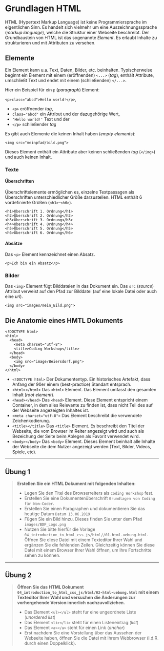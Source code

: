 # Grundlagen HTML

HTML (Hypertext Markup Language) ist keine Programmiersprache im eigentlichen Sinn. Es handelt sich vielmehr um eine Auszeichnungssprache (_markup language_), welche die Struktur einer Webseite beschreibt. Der Grundbaustein von HTML ist das sogenannte _Element_. Es erlaubt Inhalte zu strukturieren und mit Attributen zu versehen.   

## Elemente

Ein Element kann u.a. Text, Daten, Bilder, etc. beinhalten. Typischerweise beginnt ein Element mit einem (eröffnenden) `<...>` (_tag_), enthält Attribute, umschließt Text und endet mit einem (schließenden) `</...>`.

Hier ein Beispiel für ein `p` (_paragraph_) Element: 

`<p>class="abcd">Hello world!</p>`, 

- `<p>` eröffnender _tag_,
- `class="abcd"` ein Attribut und der dazugehörige Wert,
- `'Hello world!'` Text und der
- `</p>` schließender _tag_

Es gibt auch Elemente die keinen Inhalt haben (_empty elements_):

`<img src="meinpfad/bild.png">`

Dieses Element enthält ein Attribute aber keinen schließenden _tag_ (`</img>`) und auch keinen Inhalt.

### Texte

#### Überschriften
Überschriftelemente ermöglichen es, einzelne Textpassagen als Überschriften unterschiedlicher Größe darzustellen. HTML enthält 6 vordefinierte Größen (`<h1>`–`<h6>`).

```
<h1>Überschrift 1. Ordnung</h1>
<h2>Überschrift 2. Ordnung</h2>
<h3>Überschrift 3. Ordnung</h3>
<h4>Überschrift 4. Ordnung</h4>
<h5>Überschrift 5. Ordnung</h5>
<h6>Überschrift 6. Ordnung</h6>
```

#### Absätze 
Das `<p>` Element kennzeichnet einen Absatz.

```
<p>Ich bin ein Absatz</p>
```

### Bilder

Das `<img>` Element fügt Bilddateien in das Dokument ein. Das `src` (_source_) Attribut verweist auf den Pfad zur Bilddatei (auf eine lokale Datei oder auch eine _url_).

`<img src="images/mein_Bild.png">`


## Die Anatomie eines HMTL Dokuments

```
<!DOCTYPE html>
<html>
  <head>
    <meta charset="utf-8">
    <title>Coding Workshop</title>
  </head>
  <body>
    <img src="image/Beiersdorf.png">
  </body>
</html>
```

* `<!DOCTYPE html>` Der Dokumententyp. Ein historisches Artefakt, dass Anfang der 90er einem (best-practice) Standart entsprach. 
* `<html></html>` Das `<html>` Element. Das Element umfasst den gesamten Inhalt (_root element_).
* `<head></head>` Das `<head>` Element. Diese Element entspricht einem Container, in dem alles Relevante zu finden ist, dass nicht Teil des auf der Webseite angezeigten Inhaltes ist.
* `<meta charset="utf-8">` Das Element beschreibt die verwendete Zeichenkodierung.
* `<title></title>`  Das `<title>` Element. Es beschreibt den Titel der Webseite, die vom Browser im Reiter angezeigt wird und auch als Bezeichung der Seite beim Ablegen als Favorit verwendet wird.
* `<body></body>` Das `<body>` Element. Dieses Element beinhalt alle Inhalte der Webseite die dem Nutzer angezeigt werden (Text, Bilder, Videos, Spiele, etc).

***
## Übung 1

> __Erstellen Sie ein HTML Dokument mit folgenden Inhalten:__
> * Legen Sie den Titel des Browserreiters als `Coding Workshop` fest.
> * Erstellen Sie eine Dokumentenüberschrift `Grundlagen von Coding für Non-Coder`.
> * Erstellen Sie einen Paragraphen und dokumentieren Sie das heutige Datum `Datum 13.06.2019` 
> * Fügen Sie ein Bild hinzu. Dieses finden Sie unter dem Pfad `images/BDF_Logo.png`
> * Nutzen Sie bitte hierfür die Vorlage `04_introduction_to_html_css_js/html//01-html-uebung.html`. Öffnen Sie diese Datei mit einem Texteditor Ihrer Wahl und ergänzen Sie die fehlenden Zeilen. Gleichzeitig können Sie diese Datei mit einem Browser Ihrer Wahl öffnen, um Ihre Fortschritte sehen zu können.  


***

## Übung 2
> __Öffnen Sie das HTML Dokument `04_introduction_to_html_css_js/html/02-html-uebung.html` mit einem Texteditor Ihrer Wahl und versuchen die Änderungen zur vorhergehende Version innerlich nachzuvollziehen.__
> * Das Element `<ul></ul>` steht fur eine ungeordnete Liste (_unordered list_)
> * Das Element `<li></li>` steht für einen Listeneintrag (_list_)
> * Das Element `<a></a>` steht für einen Link (_anchor_)
> * Erst nachdem Sie eine Vorstellung über das Aussehen der Webseite haben, öffnen Sie die Datei mit Ihrem Webbrowser (i.d.R. durch einen Doppelklick).
